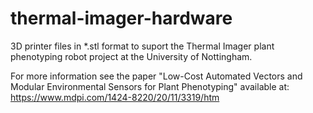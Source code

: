 # thermal-imager-hardware

3D printer files in *.stl format to suport the Thermal Imager plant phenotyping robot project at the University of Nottingham.

For more information see the paper "Low-Cost Automated Vectors and Modular Environmental Sensors for Plant Phenotyping" available at: https://www.mdpi.com/1424-8220/20/11/3319/htm
